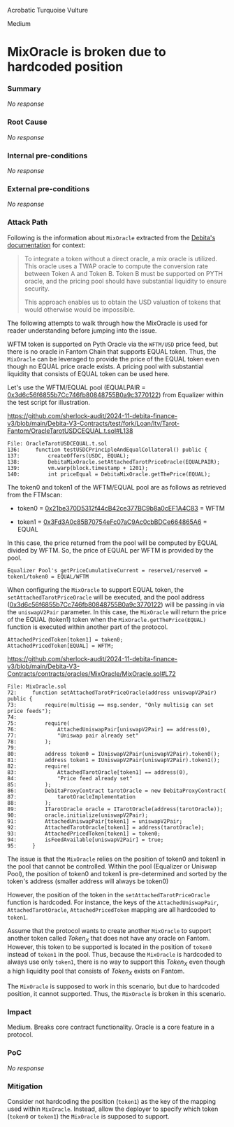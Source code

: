 Acrobatic Turquoise Vulture

Medium

# MixOracle is broken due to hardcoded position

### Summary

_No response_

### Root Cause

_No response_

### Internal pre-conditions

_No response_

### External pre-conditions

_No response_

### Attack Path

Following is the information about `MixOracle` extracted from the [Debita's documentation](https://debita-finance.gitbook.io/debita-v3/lending/oracles) for context:

> To integrate a token without a direct oracle, a mix oracle is utilized. This oracle uses a TWAP oracle to compute the conversion rate between Token A and Token B. Token B must be supported on PYTH oracle, and the pricing pool should have substantial liquidity to ensure security.
>
> This approach enables us to obtain the USD valuation of tokens that would otherwise would be impossible.

The following attempts to walk through how the MixOracle is used for reader understanding before jumping into the issue.

WFTM token is supported on Pyth Oracle via the `WFTM/USD` price feed, but there is no oracle in Fantom Chain that supports EQUAL token. Thus, the `MixOracle` can be leveraged to provide the price of the EQUAL token even though no EQUAL price oracle exists. A pricing pool with substantial liquidity that consists of EQUAL token can be used here.

Let's use the WFTM/EQUAL pool (EQUALPAIR = [0x3d6c56f6855b7Cc746fb80848755B0a9c3770122](https://ftmscan.com/address/0x3d6c56f6855b7cc746fb80848755b0a9c3770122)) from Equalizer within the test script for illustration.

https://github.com/sherlock-audit/2024-11-debita-finance-v3/blob/main/Debita-V3-Contracts/test/fork/Loan/ltv/Tarot-Fantom/OracleTarotUSDCEQUAL.t.sol#L138

```solidity
File: OracleTarotUSDCEQUAL.t.sol
136:     function testUSDCPrincipleAndEqualCollateral() public {
137:         createOffers(USDC, EQUAL);
138:         DebitaMixOracle.setAttachedTarotPriceOracle(EQUALPAIR);
139:         vm.warp(block.timestamp + 1201);
140:         int priceEqual = DebitaMixOracle.getThePrice(EQUAL);
```

The token0 and token1 of the WFTM/EQUAL pool are as follows as retrieved from the FTMscan:

- token0 = [0x21be370D5312f44cB42ce377BC9b8a0cEF1A4C83](https://ftmscan.com/address/0x21be370D5312f44cB42ce377BC9b8a0cEF1A4C83) = WFTM

- token1 = [0x3Fd3A0c85B70754eFc07aC9Ac0cbBDCe664865A6](https://ftmscan.com/address/0x3Fd3A0c85B70754eFc07aC9Ac0cbBDCe664865A6) = EQUAL

In this case, the price returned from the pool will be computed by EQUAL divided by WFTM. So, the price of EQUAL per WFTM is provided by the pool.

```solidity
Equalizer Pool's getPriceCumulativeCurrent = reserve1/reserve0 = token1/token0 = EQUAL/WFTM
```

When configuring the `MixOracle` to support EQUAL token, the `setAttachedTarotPriceOracle` will be executed, and the pool address ([0x3d6c56f6855b7Cc746fb80848755B0a9c3770122](https://ftmscan.com/address/0x3d6c56f6855b7cc746fb80848755b0a9c3770122)) will be passing in via the `uniswapV2Pair` parameter. In this case, the `MixOracle` will return the price of the EQUAL (token1) token when the `MixOracle.getThePrice(EQUAL)` function is executed within another part of the protocol.

```solidity
AttachedPricedToken[token1] = token0;
AttachedPricedToken[EQUAL] = WFTM;
```

https://github.com/sherlock-audit/2024-11-debita-finance-v3/blob/main/Debita-V3-Contracts/contracts/oracles/MixOracle/MixOracle.sol#L72

```solidity
File: MixOracle.sol
72:     function setAttachedTarotPriceOracle(address uniswapV2Pair) public {
73:         require(multisig == msg.sender, "Only multisig can set price feeds");
74: 
75:         require(
76:             AttachedUniswapPair[uniswapV2Pair] == address(0),
77:             "Uniswap pair already set"
78:         );
79: 
80:         address token0 = IUniswapV2Pair(uniswapV2Pair).token0();
81:         address token1 = IUniswapV2Pair(uniswapV2Pair).token1();
82:         require(
83:             AttachedTarotOracle[token1] == address(0),
84:             "Price feed already set"
85:         );
86:         DebitaProxyContract tarotOracle = new DebitaProxyContract(
87:             tarotOracleImplementation
88:         );
89:         ITarotOracle oracle = ITarotOracle(address(tarotOracle));
90:         oracle.initialize(uniswapV2Pair);
91:         AttachedUniswapPair[token1] = uniswapV2Pair;
92:         AttachedTarotOracle[token1] = address(tarotOracle);
93:         AttachedPricedToken[token1] = token0;
94:         isFeedAvailable[uniswapV2Pair] = true;
95:     }
```

The issue is that the `MixOracle` relies on the position of token0 and token1 in the pool that cannot be controlled. Within the pool (Equalizer or Uniswap Pool), the position of token0 and token1 is pre-determined and sorted by the token's address (smaller address will always be token0)

However, the position of the token in the `setAttachedTarotPriceOracle `function is hardcoded. For instance, the keys of the `AttachedUniswapPair`, `AttachedTarotOracle`, `AttachedPricedToken` mapping are all hardcoded to `token1`.

Assume that the protocol wants to create another `MixOracle` to support another token called $Token_X$ that does not have any oracle on Fantom. However, this token to be supported is located in the position of `token0` instead of `token1` in the pool. Thus, because the `MixOracle` is hardcoded to always use only `token1`, there is no way to support this $Token_X$ even though a high liquidity pool that consists of $Token_X$ exists on Fantom.

The `MixOracle` is supposed to work in this scenario, but due to hardcoded position, it cannot supported. Thus, the `MixOracle` is broken in this scenario.

### Impact

Medium. Breaks core contract functionality. Oracle is a core feature in a protocol.

### PoC

_No response_

### Mitigation

Consider not hardcoding the position (`token1`) as the key of the mapping used within `MixOracle`. Instead, allow the deployer to specify which token (`token0` or `token1`) the `MixOracle` is supposed to support.
